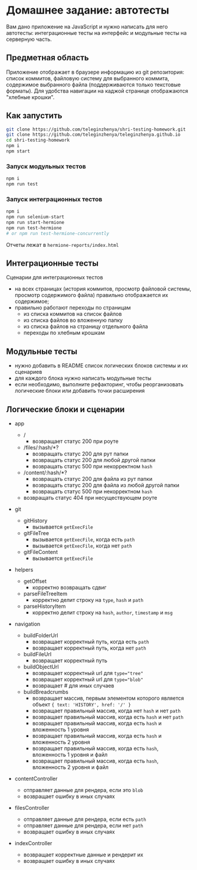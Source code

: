 # Домашнее задание: автотесты

Вам дано приложение на JavaScript и нужно написать для него автотесты: интеграционные тесты на интерфейс и модульные тесты на серверную часть.

## Предметная область

Приложение отображает в браузере информацию из git репозитория: список коммитов, файловую систему для выбранного коммита, содержимое выбранного файла (поддерживаются только текстовые форматы). Для удобства навигации на каджой странице отображаются "хлебные крошки".

## Как запустить

```sh
git clone https://github.com/teleginzhenya/shri-testing-homework.git
git clone https://github.com/teleginzhenya/teleginzhenya.github.io
cd shri-testing-homework
npm i
npm start
```

### Запуск модульных тестов

```sh
npm i
npm run test
```

### Запуск интеграционных тестов

```sh
npm i
npm run selenium-start
npm run start-hermione
npm run test-hermione
# or npm run test-hermione-concurrently
```

Отчеты лежат в `hermione-reports/index.html`

## Интеграционные тесты

Сценарии для интеграционных тестов

- на всех страницах (история коммитов, просмотр файловой системы, просмотр содержимого файла) правильно отображается их содержимое;
- правильно работают переходы по страницам
  - из списка коммитов на список файлов
  - из списка файлов во вложенную папку
  - из списка файлов на страницу отдельного файла
  - переходы по хлебным крошкам

## Модульные тесты

- нужно добавить в README список логических блоков системы и их сценариев
- для каждого блока нужно написать модульные тесты
- если необходимо, выполните рефакторинг, чтобы реорганизовать логические блоки или добавить точки расширения

## Логические блоки и сценарии

- app

  - /
    - возвращает статус 200 при роуте
  - /files/:hash/\*?
    - возвращать статус 200 для рут папки
    - возвращать статус 200 для любой другой папки
    - возвращать статус 500 при некорректном `hash`
  - /content/:hash/\*?
    - возвращать статус 200 для файла из рут папки
    - возвращать статус 200 для файла из любой другой папки
    - возвращать статус 500 при некорректном `hash`
  - возвращать статус 404 при несуществующем роуте

- git

  - gitHistory
    - вызывается `getExecFile`
  - gitFileTree
    - вызывается `getExecFile`, когда есть `path`
    - вызывается `getExecFile`, когда нет `path`
  - gitFileContent
    - вызывается `getExecFile`

- helpers

  - getOffset
    - корректно возвращать сдвиг
  - parseFileTreeItem
    - корректно делит строку на `type`, `hash` и `path`
  - parseHistoryItem
    - корректно делит строку на `hash`, `author`, `timestamp` и `msg`

- navigation

  - buildFolderUrl
    - возвращает корректный путь, когда есть `path`
    - возвращает корректный путь, когда нет `path`
  - buildFileUrl
    - возвращает корректный путь
  - buildObjectUrl
    - возвращает корректный url для `type="tree"`
    - возвращает корректный url для `type="blob"`
    - возвращает # для иных случаев
  - buildBreadcrumbs
    - возвращает массив, первым элементом которого является объект `{ text: 'HISTORY', href: '/' }`
    - возвращает правильный массив, когда нет `hash` и нет `path`
    - возвращает правильный массив, когда есть `hash` и нет `path`
    - возвращает правильный массив, когда есть `hash` и вложенность 1 уровня
    - возвращает правильный массив, когда есть `hash` и вложенность 2 уровня
    - возвращает правильный массив, когда есть `hash`, вложенность 1 уровня и файл
    - возвращает правильный массив, когда есть `hash`, вложенность 2 уровня и файл

- contentController

  - отправляет данные для рендера, если это `blob`
  - возвращает ошибку в иных случаях

- filesController

  - отправляет данные для рендера, если есть `path`
  - отправляет данные для рендера, если нет `path`
  - возвращает ошибку в иных случаях

- indexController

  - возвращает корректные данные и рендерит их
  - возвращает ошибку в иных случаях
